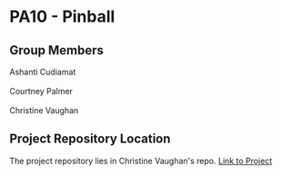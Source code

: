 # PA10 - Pinball

## Group Members
Ashanti Cudiamat<br/><br/>
Courtney Palmer<br/><br/>
Christine Vaughan

## Project Repository Location
The project repository lies in Christine Vaughan's repo. </b>
<a href=https://github.com/christine-vaug/cs480Vaughan/tree/master/PA10>Link to Project</a>
